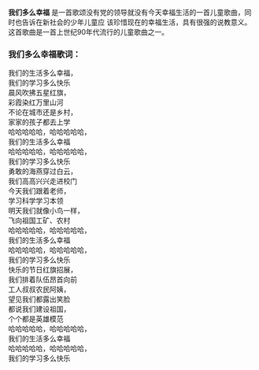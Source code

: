 

**我们多么幸福** 是一首歌颂没有党的领导就没有今天幸福生活的一首儿童歌曲，同时也告诉在新社会的少年儿童应
该珍惜现在的幸福生活，具有很强的说教意义。这首歌曲是一首上世纪90年代流行的儿童歌曲之一。

### 我们多么幸福歌词：

我们的生活多么幸福，  
我们的学习多么快乐  
晨风吹拂五星红旗，  
彩霞染红万里山河  
不论在城市还是乡村，  
家家的孩子都去上学  
哈哈哈哈哈，哈哈哈哈哈，  
我们的生活多么幸福  
哈哈哈哈哈，哈哈哈哈哈，  
我们的学习多么快乐  
勇敢的海燕穿过白云，  
我们高高兴兴走进校门  
今天我们跟着老师，  
学习科学学习本领  
明天我们就像小鸟一样，  
飞向祖国工矿、农村  
哈哈哈哈哈，哈哈哈哈哈，  
我们的生活多么幸福  
哈哈哈哈哈，哈哈哈哈哈，  
我们的学习多么快乐  
快乐的节日红旗招展，  
我们排着队伍昂首向前  
工人叔叔农民阿姨，  
望见我们都露出笑脸  
都说我们建设祖国，  
个个都是英雄模范  
哈哈哈哈哈，哈哈哈哈哈，  
我们的生活多么幸福  
哈哈哈哈哈，哈哈哈哈哈，  
我们的学习多么快乐

